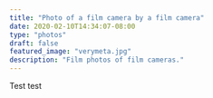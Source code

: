 ```yaml
---
title: "Photo of a film camera by a film camera"
date: 2020-02-10T14:34:07-08:00
type: "photos"
draft: false 
featured_image: "verymeta.jpg"
description: "Film photos of film cameras." 
---
```


Test test